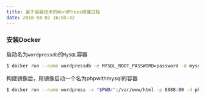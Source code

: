 ```yaml
---
title: 基于容器技术的WordPress搭建过程
date: 2018-04-02 16:05:42
---
```

### 安装Docker
启动名为`wordpressdb`的`MySQL`容器
```bash
$ docker run --name wordpressdb -e MYSQL_ROOT_PASSWORD=password -d mysql:5.7
```
构建镜像后，用镜像启动一个名为phpwithmysql的容器
```bash
$ docker run --name wordpress -v "$PWD/":/var/www/html -p 8888:80 -d phpwithmysql
```
